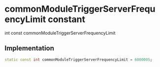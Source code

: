 


# commonModuleTriggerServerFrequencyLimit constant







int const commonModuleTriggerServerFrequencyLimit
  







## Implementation

```dart
static const int commonModuleTriggerServerFrequencyLimit = 6000005;
```







